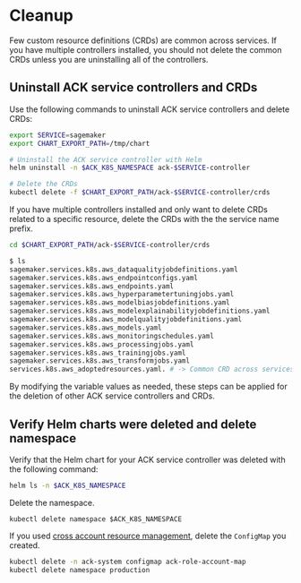 # Cleanup 

Few custom resource definitions (CRDs) are common across services. If you have multiple controllers installed, you should not delete the common CRDs unless you are uninstalling all of the controllers.

## Uninstall ACK service controllers and CRDs

Use the following commands to uninstall ACK service controllers and delete CRDs:
```bash
export SERVICE=sagemaker
export CHART_EXPORT_PATH=/tmp/chart

# Uninstall the ACK service controller with Helm
helm uninstall -n $ACK_K8S_NAMESPACE ack-$SERVICE-controller

# Delete the CRDs
kubectl delete -f $CHART_EXPORT_PATH/ack-$SERVICE-controller/crds
```

If you have multiple controllers installed and only want to delete CRDs related to a specific resource, delete the CRDs with the the service name prefix. 

```bash
cd $CHART_EXPORT_PATH/ack-$SERVICE-controller/crds

$ ls
sagemaker.services.k8s.aws_dataqualityjobdefinitions.yaml
sagemaker.services.k8s.aws_endpointconfigs.yaml
sagemaker.services.k8s.aws_endpoints.yaml
sagemaker.services.k8s.aws_hyperparametertuningjobs.yaml
sagemaker.services.k8s.aws_modelbiasjobdefinitions.yaml
sagemaker.services.k8s.aws_modelexplainabilityjobdefinitions.yaml
sagemaker.services.k8s.aws_modelqualityjobdefinitions.yaml
sagemaker.services.k8s.aws_models.yaml
sagemaker.services.k8s.aws_monitoringschedules.yaml
sagemaker.services.k8s.aws_processingjobs.yaml
sagemaker.services.k8s.aws_trainingjobs.yaml
sagemaker.services.k8s.aws_transformjobs.yaml
services.k8s.aws_adoptedresources.yaml. # -> Common CRD across services
```
By modifying the variable values as needed, these steps can be applied for the deletion of other ACK service controllers and CRDs.

## Verify Helm charts were deleted and delete namespace

Verify that the Helm chart for your ACK service controller was deleted with the following command:
```bash
helm ls -n $ACK_K8S_NAMESPACE
```

Delete the namespace. 
```
kubectl delete namespace $ACK_K8S_NAMESPACE
```

If you used [cross account resource management][carm-docs], delete the `ConfigMap` you created. 
```bash
kubectl delete -n ack-system configmap ack-role-account-map
kubectl delete namespace production
```

[carm-docs]: https://aws-controllers-k8s.github.io/community/user-docs/cross-account-resource-management/

